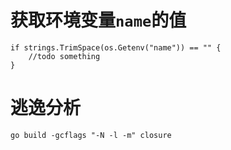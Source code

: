 
# 获取环境变量`name`的值
```
if strings.TrimSpace(os.Getenv("name")) == "" {
    //todo something
}
```

# 逃逸分析

```shell script
go build -gcflags "-N -l -m" closure
```